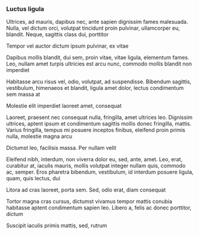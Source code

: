 ### Luctus ligula

Ultrices, ad mauris, dapibus nec, ante sapien dignissim fames malesuada. Nulla, vel dictum orci, volutpat tincidunt proin pulvinar, ullamcorper eu, blandit. Neque, sagittis class dui, porttitor

Tempor vel auctor dictum ipsum pulvinar, ex vitae

Dapibus mollis blandit, dui sem, proin vitae, vitae ligula, elementum fames. Leo, nullam amet turpis ultricies est arcu nunc, commodo mollis blandit non imperdiet

Habitasse arcu risus vel, odio, volutpat, ad suspendisse. Bibendum sagittis, vestibulum, himenaeos et blandit, ligula amet dolor, lectus condimentum sem massa at

Molestie elit imperdiet laoreet amet, consequat

Laoreet, praesent nec consequat nulla, fringilla, amet ultrices leo. Dignissim ultrices, aptent ipsum et condimentum sagittis mollis donec fringilla, mattis. Varius fringilla, tempus mi posuere inceptos finibus, eleifend proin primis nulla, molestie magna arcu

Dictumst leo, facilisis massa. Per nullam velit

Eleifend nibh, interdum, non viverra dolor eu, sed, ante, amet. Leo, erat, curabitur at, iaculis mauris, mollis volutpat integer nullam quis, commodo ac, semper. Eros pharetra bibendum, vestibulum, id interdum posuere ligula, quam, quis lectus, dui

Litora ad cras laoreet, porta sem. Sed, odio erat, diam consequat

Tortor magna cras cursus, dictumst vivamus tempor mattis conubia habitasse aptent condimentum sapien leo. Libero a, felis ac donec porttitor, dictum

Suscipit iaculis primis mattis, sed, rutrum


